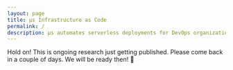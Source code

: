 ```yaml
---
layout: page
title: µs Infrastructure as Code
permalink: /
description: µs automates serverless deployments for DevOps organizations.
---
```


Hold on! This is ongoing research just getting published. Please come back in a couple of days. We will be ready then! 🚀
